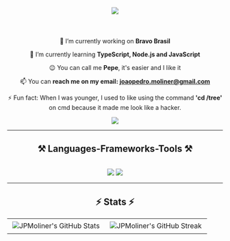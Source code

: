 <h1 align="center">
    <img src="https://readme-typing-svg.herokuapp.com/?font=Righteous&size=35&center=true&vCenter=true&width=500&height=70&duration=4000&lines=Hello+There!+👋;+I'm+João+Pedro!;How+you+doin?;" />
</h1>

<h3 align="center"></h3>

<br/>

<div align="center">
 
 🔭 I’m currently working on **Bravo Brasil**
 
 🌱 I’m currently learning **TypeScript, Node.js and JavaScript**

 😉 You can call me **Pepe**, it's easier and I like it

 📫 You can **reach me on my email: joaopedro.moliner@gmail.com**

⚡ Fun fact: When I was younger, I used to like using the command **'cd /tree'** on cmd because it made me look like a hacker.

 </div>
 
<div align="center"> 
  <a href="mailto:joaopedro.moliner@gmail.com">
    <img src="https://img.shields.io/badge/Gmail-333333?style=for-the-badge&logo=gmail&logoColor=red" />
  </a>
</div>

 <hr/>
 
<h2 align="center">⚒️ Languages-Frameworks-Tools ⚒️</h2>
<br/>
<div align="center">
    <img src="https://skillicons.dev/icons?i=react,html,css" />
    <img src="https://skillicons.dev/icons?i=nodejs,python,javascript,typescript,c,java" /><br>
</div>

<hr/>
<h2 align="center">⚡ Stats ⚡</h2>

<table border="0"> 
  <tr>
    <td valign="top"><img  src="https://github-readme-stats.vercel.app/api?username=JPMoliner&show_icons=true&locale=en&theme=react&border_radius=10" alt="JPMoliner's GitHub Stats" style="padding: 4px;" /></td>
    <td valign="top"><img  src="https://github-readme-streak-stats.herokuapp.com/?user=JPMoliner&theme=react&border_radius=10" alt="JPMoliner's GitHub Streak" style="padding: 4px;" /></td>
  </tr>
</table>






